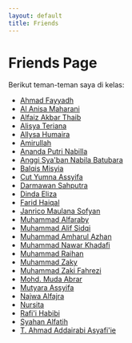 ```yaml
---
layout: default
title: Friends
---
```


<div class="container">
  <h1>Friends Page</h1>
  <p>Berikut teman-teman saya di kelas:</p>
  <ul class="friend-list">
    <li><a href="https://ahmadfayyadh.github.io/">Ahmad Fayyadh</a></li>
    <li><a href="https://alanisamaharani.github.io/">Al Anisa Maharani</a></li>
    <li><a href="https://alfaizakbar.github.io/">Alfaiz Akbar Thaib</a></li>
    <li><a href="https://alisyateriana.github.io/">Alisya Teriana</a></li>
    <li><a href="https://allysahumaira.github.io/">Allysa Humaira</a></li>
    <li><a href="https://amirullah310.github.io/">Amirullah</a></li>
    <li><a href="https://anandaaputrinabilla.github.io/">Ananda Putri Nabilla</a></li>
    <li><a href="https://angginabilabatubara.github.io/">Anggi Sya'ban Nabila Batubara</a></li>
    <li><a href="https://balqismisyia.github.io/">Balqis Misyia</a></li>
    <li><a href="https://cutyumnaassyifa22.github.io/">Cut Yumna Assyifa</a></li>
    <li><a href="https://darmawansahputra1.github.io/">Darmawan Sahputra</a></li>
    <li><a href="https://dindaelz06.github.io/">Dinda Eliza</a></li>
    <li><a href="https://fared08.github.io/">Farid Haiqal</a></li>
    <li><a href="https://janricomaulanas.github.io/">Janrico Maulana Sofyan</a></li>
    <li><a href="https://muhammadalfaraby06.github.io/">Muhammad Alfaraby</a></li>
    <li><a href="https://alfsdqi.github.io/">Muhammad Alif Sidqi</a></li>
    <li><a href="https://amharul.github.io/">Muhammad Amharul Azhan</a></li>
    <li><a href="https://khadafimuhammadnawwar.github.io/">Muhammad Nawar Khadafi</a></li>
    <li><a href="https://mraihanads.github.io/">Muhammad Raihan</a></li>
    <li><a href="https://muhzakyyy.github.io/">Muhammad Zaky</a></li>
    <li><a href="https://m-zakifahrezi.github.io/">Muhammad Zaki Fahrezi</a></li>
    <li><a href="https://mudaabrar.github.io/">Mohd. Muda Abrar</a></li>
    <li><a href="https://mutyaraassyifa.github.io/">Mutyara Assyifa</a></li>
    <li><a href="https://najwaal1fajra.github.io/">Najwa Alfajra</a></li>
    <li><a href="https://nursitaaa.github.io/">Nursita</a></li>
    <li><a href="https://rafi-i-habibi.github.io/">Rafi'i Habibi</a></li>
    <li><a href="https://syahanalfatih.github.io/">Syahan Alfatih</a></li>
    <li><a href="https://addairabi.github.io/">T. Ahmad Addairabi Asyafi'ie</a></li>
  </ul>
</div>
